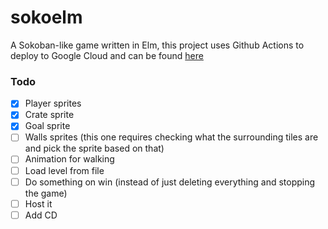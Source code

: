 # sokoelm
A Sokoban-like game written in Elm, this project uses Github Actions to deploy to Google Cloud and can be found [here](https://storage.googleapis.com/portfolio-6543/index.html)

### Todo
- [x] Player sprites
- [x] Crate sprite
- [x] Goal sprite
- [ ] Walls sprites (this one requires checking what the surrounding tiles are and pick the sprite based on that)
- [ ] Animation for walking
- [ ] Load level from file
- [ ] Do something on win (instead of just deleting everything and stopping the game)
- [ ] Host it
- [ ] Add CD
